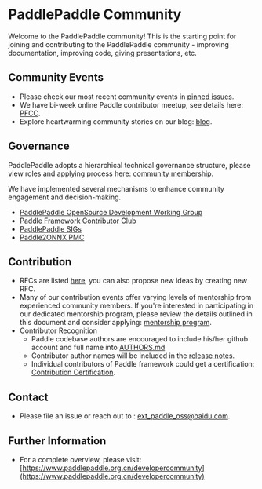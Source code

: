 # PaddlePaddle Community
Welcome to the PaddlePaddle community! This is the starting point for joining and contributing to the PaddlePaddle community - improving documentation, improving code, giving presentations, etc.

## Community Events
- Please check our most recent community events in [pinned issues](https://github.com/PaddlePaddle/Paddle/issues).
- We have bi-week online Paddle contributor meetup, see details here: [PFCC](./pfcc).
- Explore heartwarming community stories on our blog:  [blog](https://pfcc.blog/).

## Governance
PaddlePaddle adopts a hierarchical technical governance structure, please view roles and applying process here: [community membership](contributors/community-membership.md).

We have implemented several mechanisms to enhance community engagement and decision-making.
- [PaddlePaddle OpenSource Development Working Group](./pposdwg/README.md)
- [Paddle Framework Contributor Club](./pfcc/README.md)
- [PaddlePaddle SIGs](./ppsigs/README.md)
- [Paddle2ONNX PMC](https://github.com/PaddlePaddle/Paddle2ONNX/issues/1185)

## Contribution
- RFCs are listed [here](./rfcs), you can also propose new ideas by creating new RFC.
- Many of our contribution events offer varying levels of mentorship from experienced community members. If you're interested in participating in our dedicated mentorship program, please review the details outlined in this document and consider applying: [mentorship program](contributors/paddle_contributor_remote_intern_program.pdf).
- Contributor Recognition
  - Paddle codebase authors are encouraged to include his/her github account and full name into [AUTHORS.md](https://github.com/PaddlePaddle/Paddle/blob/develop/AUTHORS.md)
  - Contributor author names will be included in the [release notes](https://github.com/PaddlePaddle/Paddle/releases).
  - Individual contributors of Paddle framework could get a certification: [Contribution Certification](./contributors/certificate-inspection.md).

## Contact
- Please file an issue or reach out to : ext_paddle_oss@baidu.com.

## Further Information
- For a complete overview, please visit: [https://www.paddlepaddle.org.cn/developercommunity](https://www.paddlepaddle.org.cn/developercommunity)

